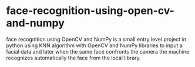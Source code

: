 # face-recognition-using-open-cv-and-numpy
face recognition using OpenCV and NumPy is a small entry level project in python using KNN algorithm with OpenCV and NumPy libraries to input a facial data and later when the same face confronts the camera the machine recognizes automatically the face from the local library. 
